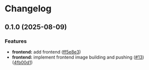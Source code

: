 # Changelog

## 0.1.0 (2025-08-09)


### Features

* **frontend:** add frontend ([ff5e8e3](https://github.com/kptasznik/test-app/commit/ff5e8e30d50c95a69fcafea75c999423c833e0b6))
* **frontend:** implement frontend image building and pushing ([#13](https://github.com/kptasznik/test-app/issues/13)) ([4fb00d1](https://github.com/kptasznik/test-app/commit/4fb00d1dfc91adfb4efef48d638081e9b3dfce02))
